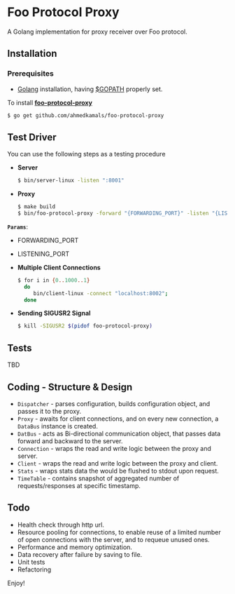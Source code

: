 Foo Protocol Proxy
===========

A Golang implementation for proxy receiver over Foo protocol.

Installation
-------------

### Prerequisites

* [Golang][1] installation, having [$GOPATH][2] properly set.

To install [**foo-protocol-proxy**](https://github.com/ahmedkamals/foo-protocol-proxy)

```bash
$ go get github.com/ahmedkamals/foo-protocol-proxy
```

Test Driver
-----------

You can use the following steps as a testing procedure

  * **Server**
    ```bash
    $ bin/server-linux -listen ":8001"
    ```

  * **Proxy**
    ```bash
    $ make build
    $ bin/foo-protocol-proxy -forward "{FORWARDING_PORT}" -listen "{LISTENING_PORT}"
    ```
    
**`Params`**:
   * FORWARDING_PORT
   * LISTENING_PORT
          
  * **Multiple Client Connections**
    ```bash
    $ for i in {0..1000..1}
      do 
         bin/client-linux -connect "localhost:8002";
      done
    ```

  * **Sending SIGUSR2 Signal**
      
    ```bash
    $ kill -SIGUSR2 $(pidof foo-protocol-proxy)
    ```

## Tests
TBD

## Coding - __Structure & Design__
* `Dispatcher` - parses configuration, builds configuration object,
and passes it to the proxy.
* `Proxy` - awaits for client connections, and on every new connection, 
a `DataBus` instance is created.
* `DatBus` - acts as Bi-directional communication object, that
passes data forward and backward to the server.
* `Connection` - wraps the read and write logic between the proxy and server.
* `Client` - wraps the read and write logic between the proxy and client.
* `Stats` - wraps stats data the would be flushed to stdout upon request.
* `TimeTable` - contains snapshot of aggregated number of requests/responses at specific timestamp.
  
## Todo
   - Health check through http url.
   - Resource pooling for connections, to enable reuse of a limited number of open connections with the server,
     and to requeue unused ones.
   - Performance and memory optimization.
   - Data recovery after failure by saving to file.
   - Unit tests
   - Refactoring

Enjoy!

[1]: https://golang.org/dl/
[2]: https://golang.org/doc/install
